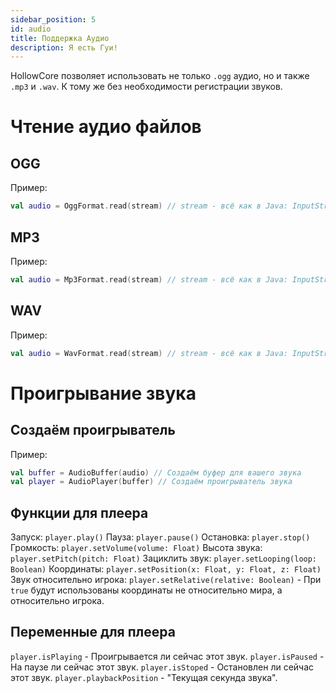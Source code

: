 ```yaml
---
sidebar_position: 5
id: audio
title: Поддержка Аудио
description: Я есть Гуи!
---
```


HollowCore позволяет использовать не только `.ogg` аудио, но и также `.mp3` и `.wav`. К тому же без необходимости регистрации звуков.

# Чтение аудио файлов

## OGG

Пример:
```kotlin
val audio = OggFormat.read(stream) // stream - всё как в Java: InputStream, поток ввода данных. 
```

## MP3

Пример:
```kotlin
val audio = Mp3Format.read(stream) // stream - всё как в Java: InputStream, поток ввода данных. 
```

## WAV

Пример:
```kotlin
val audio = WavFormat.read(stream) // stream - всё как в Java: InputStream, поток ввода данных. 
```

# Проигрывание звука

## Создаём проигрыватель

Пример:
```kotlin
val buffer = AudioBuffer(audio) // Создаём буфер для вашего звука
val player = AudioPlayer(buffer) // Создаём проигрыватель звука
```

## Функции для плеера

Запуск: `player.play()`
Пауза: `player.pause()`
Остановка: `player.stop()`
Громкость: `player.setVolume(volume: Float)`
Высота звука: `player.setPitch(pitch: Float)`
Зациклить звук: `player.setLooping(loop: Boolean)`
Координаты: `player.setPosition(x: Float, y: Float, z: Float)`
Звук относительно игрока: `player.setRelative(relative: Boolean)` - При `true` будут использованы координаты не относительно мира, а относительно игрока. 

## Переменные для плеера

`player.isPlaying` - Проигрывается ли сейчас этот звук.
`player.isPaused` - На паузе ли сейчас этот звук.
`player.isStoped` - Остановлен ли сейчас этот звук.
`player.playbackPosition` - "Текущая секунда звука".